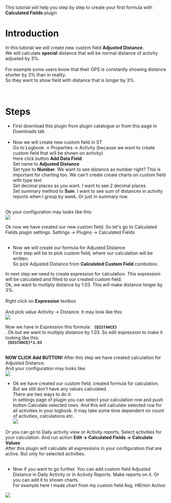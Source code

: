 This tutorial will help you step by step to create your first formula with **Calculated Fields** plugin

# Introduction #

In this tutorial we will create new custom field **Adjusted Distance**.<br>
We will calculate <b>special</b> distance that will be normal distance of activity adjusted by 3%.<br><br>
For example some users know that their GPS is constantly showing distance shorter by 3% than in reality.<br>
So they want to show field with distance that is longer by 3%.<br>
<br>
<br>
<h1>Steps</h1>

<ul><li>First download this plugin from plugin catalogue or from this page in Downloads tab<br><br>
</li><li>Now we will create new custom field in ST<br>
Go to Logbook -> Properties -> Activity (because we want to create custom field that will be shown on activity)<br>
Here click button <b>Add Data Field</b>.<br>
Set name to <b>Adjusted Distance</b><br>
Set type to <b>Number</b>. We want to see distance as number right? This is important for charting too. We can't create create charts on custom field with type text<br>
Set decimal places as you want. I want to see 2 decimal places.<br>
Set summary method to <b>Sum</b>. I want to see sum of distances in activity reports when I group by week. Or just in summary row.<br><br></li></ul>

Ok your configuration may looks like this:<br>
<img src='http://img43.imageshack.us/img43/2420/customfieldsettings.png' />

Ok now we have created our new custom field. So let's go to Calculated Fields plugin settings. Settings -> Plugins -> Calculated Fields<br>
<br>
<ul><li>Now we will create our formula for Adjusted Distance<br>
First step will be to pick custom field, where our calculation will be written.<br>
So pick Adjusted Distance from <b>Calculated Custom Field</b> combobox.</li></ul>

In next step we need to create expression for calculation. This expression will be calculated and filled to our created custom field.<br>
Ok, we want to multiply distance by 1.03. This will make distance longer by 3%.<br><br>
Right click on <b>Expression</b> textbox<br>
<br>
And pick value Activity -> Distance. It may look like this:<br>
<img src='http://img201.imageshack.us/img201/7606/pick.png' />

Now we have in Expression this formula: <b><code> {DISTANCE} </code></b>. Ok but we want to multiply distance by 1.03. So edit expression to make it looking like this:<br>
<b><code> {DISTANCE}*1.03 </code></b><br>

<b>NOW CLICK Add BUTTON!</b> After this step we have created calculation for Adjusted Distance.<br>
And your configuration may looks like:<br>
<img src='http://img525.imageshack.us/img525/6813/adjdistancecreated.png' />

<ul><li>Ok we have created our custom field, created formula for calculation. But we still don't have any values calculated.<br>
There are two ways to do it:<br>
In settings page of plugin you can select your calculation row and push button Calculate selected rows. And this will calculate selected row for all activities in your logbook. It may take some time dependent on count of activities, calculations etc.<br>
<img src='http://img697.imageshack.us/img697/7357/calculateall.png' /></li></ul>

Or you can go to Daily activity view or Activity reports. Select activities for your calculation. And run action <b>Edit -> Calculated Fields -> Calculate Values</b><br>
After this plugin will calculate all expressions in your configuration that are active. But only for selected activities.<br>
<br>
<ul><li>Now if you want to go further. You can add custom field Adjusted Distance in Daily Activity or in Activity Reports. Make reports on it. Or you can add it to shown charts.<br>
For example here I made chart from my custom field Avg. HR/min Active:<br></li></ul>

<img src='http://img827.imageshack.us/img827/1083/chartj.png' />